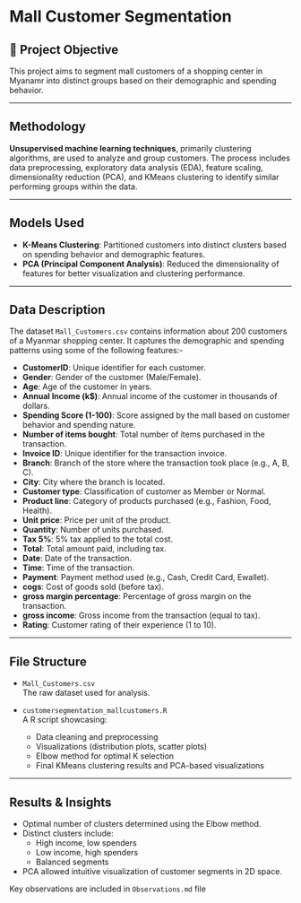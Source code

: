 # Mall Customer Segmentation

## 📌 Project Objective

This project aims to segment mall customers of a shopping center in Myanamr into distinct groups based on their demographic and spending behavior.

---

## Methodology

**Unsupervised machine learning techniques**, primarily clustering algorithms, are used to analyze and group customers. The process includes data preprocessing, exploratory data analysis (EDA), feature scaling, dimensionality reduction (PCA), and KMeans clustering to identify similar performing groups within the data.

---

## Models Used

- **K-Means Clustering**: Partitioned customers into distinct clusters based on spending behavior and demographic features.
- **PCA (Principal Component Analysis)**: Reduced the dimensionality of features for better visualization and clustering performance.

---

## Data Description

The dataset `Mall_Customers.csv` contains information about 200 customers of a Myanmar shopping center. It captures the demographic and spending patterns using some of the following features:-

- **CustomerID**: Unique identifier for each customer.
- **Gender**: Gender of the customer (Male/Female).
- **Age**: Age of the customer in years.
- **Annual Income (k$)**: Annual income of the customer in thousands of dollars.
- **Spending Score (1-100)**: Score assigned by the mall based on customer behavior and spending nature.
- **Number of items bought**: Total number of items purchased in the transaction.
- **Invoice ID**: Unique identifier for the transaction invoice.
- **Branch**: Branch of the store where the transaction took place (e.g., A, B, C).
- **City**: City where the branch is located.
- **Customer type**: Classification of customer as Member or Normal.
- **Product line**: Category of products purchased (e.g., Fashion, Food, Health).
- **Unit price**: Price per unit of the product.
- **Quantity**: Number of units purchased.
- **Tax 5%**: 5% tax applied to the total cost.
- **Total**: Total amount paid, including tax.
- **Date**: Date of the transaction.
- **Time**: Time of the transaction.
- **Payment**: Payment method used (e.g., Cash, Credit Card, Ewallet).
- **cogs**: Cost of goods sold (before tax).
- **gross margin percentage**: Percentage of gross margin on the transaction.
- **gross income**: Gross income from the transaction (equal to tax).
- **Rating**: Customer rating of their experience (1 to 10).

---

## File Structure

- `Mall_Customers.csv`  
  The raw dataset used for analysis.

- `customersegmentation_mallcustomers.R`  
  A R script showcasing:
  - Data cleaning and preprocessing
  - Visualizations (distribution plots, scatter plots)
  - Elbow method for optimal K selection
  - Final KMeans clustering results and PCA-based visualizations

---

## Results & Insights

- Optimal number of clusters determined using the Elbow method.
- Distinct clusters include:
  - High income, low spenders
  - Low income, high spenders
  - Balanced segments
- PCA allowed intuitive visualization of customer segments in 2D space.

Key observations are included in `Observations.md` file



